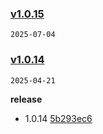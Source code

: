 ### [v1.0.15](https://github.com/Elora-Cloud/elora-unplugin-vue-components/compare/v1.0.14...v1.0.15)

`2025-07-04`
### [v1.0.14](https://github.com/Elora-Cloud/elora-unplugin-vue-components/compare/v1.0.13...v1.0.14)

`2025-04-21`

**release**

- 1.0.14 [5b293ec6](https://github.com/Elora-Cloud/elora-unplugin-vue-components/commit/5b293ec6830a8e6801197d7bf266e38016131bbc)
